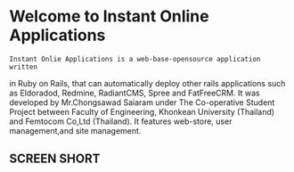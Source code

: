 
Welcome to Instant Online Applications
===========
    Instant Onlie Applications is a web-base-opensource application written 
in Ruby on Rails, that can automatically deploy other rails applications 
such as Eldoradod, Redmine, RadiantCMS, Spree and FatFreeCRM. It was developed 
by Mr.Chongsawad Saiaram under The Co-operative Student Project between 
Faculty of Engineering, Khonkean University (Thailand) and Femtocom Co,Ltd 
(Thailand). It features web-store, user management,and site management.    



SCREEN SHORT
-----------







